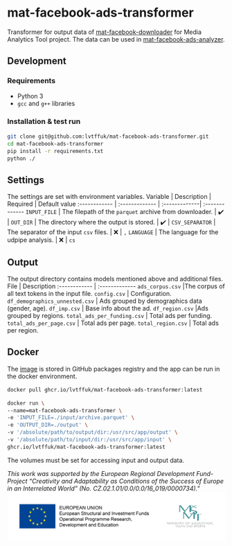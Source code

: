 # mat-facebook-ads-transformer
Transformer for output data of [mat-facebook-downloader](https://github.com/lvtffuk/mat-facebook-downloader) for Media Analytics Tool project.
The data can be used in [mat-facebook-ads-analyzer](https://github.com/lvtffuk/mat-facebook-ads-analyzer).

## Development
### Requirements
- Python 3
- `gcc` and `g++` libraries
### Installation & test run
```bash
git clone git@github.com:lvtffuk/mat-facebook-ads-transformer.git
cd mat-facebook-ads-transformer
pip install -r requirements.txt
python ./
```

## Settings
The settings are set with environment variables. 
Variable | Description | Required | Default value
:------------ | :------------- | :-------------| :-------------
`INPUT_FILE` | The filepath of the `parquet` archive from downloader. | :heavy_check_mark: | 
`OUT_DIR` | The directory where the output is stored. | :heavy_check_mark: | 
`CSV_SEPARATOR` | The separator of the input `csv` files. | :x: | `,`
`LANGUAGE` | The language for the udpipe analysis. | :x: | `cs`

## Output
The output directory contains models mentioned above and additional files.
File | Description
:------------ | :-------------
`ads_corpus.csv` |The corpus of all text tokens in the input file.
`config.csv` | Configuration.
`df_demographics_unnested.csv` | Ads grouped by demographics data (gender, age).
`df_imp.csv` | Base info about the ad.
`df_region.csv` |Ads grouped by regions.
`total_ads_per_funding.csv` | Total ads per funding.
`total_ads_per_page.csv` | Total ads per page.
`total_region.csv` | Total ads per region.

## Docker
The [image](https://github.com/lvtffuk/mat-facebook-ads-transformer/pkgs/container/mat-facebook-ads-transformer) is stored in GitHub packages registry and the app can be run in the docker environment.
```bash
docker pull ghcr.io/lvtffuk/mat-facebook-ads-transformer:latest
```

```bash
docker run \
--name=mat-facebook-ads-transformer \
-e 'INPUT_FILE=./input/archive.parquet' \
-e 'OUTPUT_DIR=./output' \
-v '/absolute/path/to/output/dir:/usr/src/app/output' \
-v '/absolute/path/to/input/dir:/usr/src/app/input' \
ghcr.io/lvtffuk/mat-facebook-ads-transformer:latest  
```
The volumes must be set for accessing input and output data.

*This work was supported by the European Regional Development Fund-Project “Creativity and Adaptability as Conditions of the Success of Europe in an Interrelated World” (No. CZ.02.1.01/0.0/0.0/16_019/0000734)."*
![Logo](logolink_OP_VVV_hor_bar_eng.jpg?raw=true "Logo")
